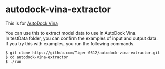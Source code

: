 # autodock-vina-extractor
This is for [AutoDock Vina](http://vina.scripps.edu/)

You can use this to extract model data to use in AutoDock Vina.<br>
In testData folder, you can confirm the examples of input and output data.<br>
If you try this with examples, you run the following commands.<br>
```
$ git clone https://github.com/Tiger-0512/autodock-vina-extractor.git
$ cd autodock-vina-extractor
$ ./run
```

